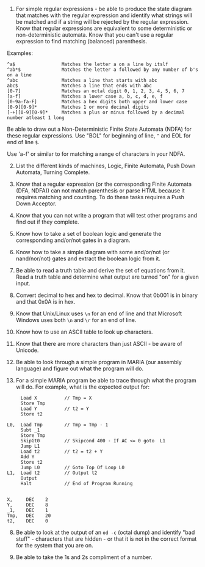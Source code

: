 
1. For simple regular expressions - be able to produce the state diagram that matches with the regular expression and identify
what strings will be matched and if a string will be rejected by the regular expression.  Know that regular expressions are equivalent to
some deterministic or non-deterministic automata.  Know that you can't use a regular expression to find matching (balanced) parenthesis.

Examples:

```
^a$					Matches the letter a on a line by itslf
^ab*$				Matches the letter a followed by any number of b's on a line
^abc				Matches a line that starts with abc 
abc$				Matches a line that ends with abc
[0-7]				Matches an octal digit 0, 1, 2, 3, 4, 5, 6, 7
[a-f]				Matches a lower case a, b, c, d, e, f
[0-9a-fa-F]			Matches a hex digits both upper and lower case
[0-9][0-9]*			Matches 1 or more decimal digits
[-+][0-9][0-9]*		Matches a plus or minus followed by a decimal number atleast 1 long
```

Be able to draw out a Non-Deterministic Finite State Automata (NDFA) for these regular expressions.
Use "BOL" for beginning of line, `^` and EOL for end of line `$`.

Use 'a-f' or similar to for matching a range of characters in your NDFA.

2. List the different kinds of machines, Logic, Finite Automata, Push Down Automata, Turning Complete.

3. Know that a regular expression (or the corresponding Finite Automata (DFA, NDFA)) can not match
parenthesis or parse HTML because it requires matching and counting.   To do these tasks requires
a Push Down Acceptor.

4. Know that you can not write a program that will test other programs and find out if they 
complete.

5. Know how to take a set of boolean logic and generate the corresponding and/or/not gates in
a diagram.

5. Know how to take a simple diagram with some and/or/not (or nand/nor/not) gates and extract
the boolean logic from it.

5. Be able to read a truth table and derive the set of equations from it.  Read a truth table
and determine what output are turned "on" for a given input.

5. Convert decimal to hex and hex to decimal.  Know that 0b001 is in binary and that 0x0A is
in hex. 

5. Know that Unix/Linux uses `\n` for an end of line and that Microsoft Windows uses both
`\n` and `\r` for an end of line.  

5. Know how to use an ASCII table to look up characters.

5. Know that there are more characters than just ASCII - be aware of Unicode.

6. Be able to look through a simple program in MARIA (our assembly language) and figure
out what the program will do.

7. For a simple MARIA program be able to trace through what the program will do.
For example, what is the expected output for:

```
     Load X          // Tmp = X
     Store Tmp
     Load Y          // t2 = Y
     Store t2

L0,  Load Tmp        // Tmp = Tmp - 1
     Subt _1
     Store Tmp
     SkipGt0         // Skipcond 400 - If AC <= 0 goto  L1
     Jump L1
     Load t2         // t2 = t2 + Y
     Add Y
     Store t2
     Jump L0         // Goto Top Of Loop L0
L1,  Load t2         // Output t2
     Output
     Halt			 // End of Program Running

    
X,     DEC    2
Y,     DEC    8
_1,    DEC    1
Tmp,   DEC    20
t2,    DEC    0
```

8. Be able to look at the output of an `od -c` (octal dump) and identify "bad stuff" - characters that are
hidden - or that it is not in the correct format for the system that you are on.

8. Be able to take the 1s and 2s compliment of a number.

